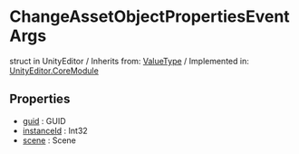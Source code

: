 # ChangeAssetObjectPropertiesEventArgs
struct in UnityEditor
 / Inherits from: <a href="https://docs.unity3d.com/6000.0/Documentation/ScriptReference/ValueType.html" target="_blank">ValueType</a> / Implemented in: <a href="https://docs.unity3d.com/6000.0/Documentation/ScriptReference/UnityEditor.CoreModule.html" target="_blank">UnityEditor.CoreModule</a>
## Properties
- <a href="https://docs.unity3d.com/6000.0/Documentation/ScriptReference/ChangeAssetObjectPropertiesEventArgs-guid.html" target="_blank">guid</a> : GUID
- <a href="https://docs.unity3d.com/6000.0/Documentation/ScriptReference/ChangeAssetObjectPropertiesEventArgs-instanceId.html" target="_blank">instanceId</a> : Int32
- <a href="https://docs.unity3d.com/6000.0/Documentation/ScriptReference/ChangeAssetObjectPropertiesEventArgs-scene.html" target="_blank">scene</a> : Scene
